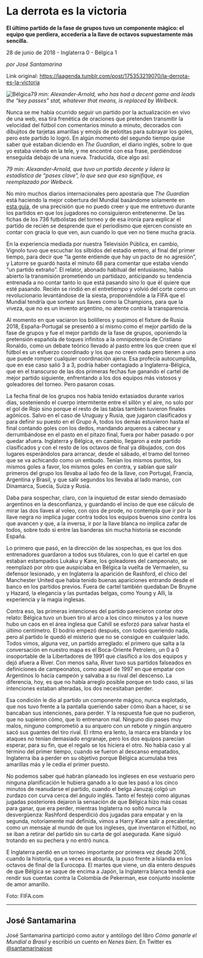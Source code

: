 # La derrota es la victoria

**El último partido de la fase de grupos tuvo un componente mágico: el equipo que perdiera, accedería a la llave de octavos supuestamente más sencilla.**

28 de junio de 2018 - Inglaterra 0 - Bélgica 1

_por José Santamarina_

Link original: https://laagenda.tumblr.com/post/175353219070/la-derrota-es-la-victoria

![Bélgica](https://64.media.tumblr.com/3a7edabdbb14abed431b48fb1f0cc2c3/tumblr_inline_pb231m1WBs1t6q87u_500.jpg)7*9 min: Alexander-Arnold, who has had a decent game and leads the “key passes” stat, whatever that means, is replaced by Welbeck.*

Nunca se me había ocurrido seguir un partido por la actualización en vivo de una web, esa tira frenética de oraciones que pretenden transmitir la velocidad del fútbol con comentarios minuto a minuto, decorados con dibujitos de tarjetas amarillas y emojis de pelotitas para subrayar los goles, pero este partido lo logró. En algún momento del segundo tiempo quise saber qué estaban diciendo en *The Guardian*, el diario inglés, sobre lo que yo estaba viendo en la tele, y me encontré con esa frase, perdiéndose enseguida debajo de una nueva. Traducida, dice algo así:

*79 min: Alexander-Arnold, que tuvo un partido decente y lidera la estadística de “pases clave”, lo que sea que eso signifique, es reemplazado por Welbeck.*

No miro muchos diarios internacionales pero apostaría que *The Guardian* está haciendo la mejor cobertura del Mundial basándome solamente en [esta guía](https://www.theguardian.com/football/ng-interactive/2018/jun/05/world-cup-2018-complete-guide-players-ratings-goals-caps), de una precisión que no puedo creer y que me entretuvo durante los partidos en que los jugadores no consiguieron entretenerme. De las fichas de los 736 futbolistas del torneo y de esa ironía para explicar el partido de recién se desprende que el periodismo que ejercen consiste en contar con gracia lo que ven, aun cuando lo que ven no tiene mucha gracia.

En la experiencia mediada por nuestra Televisión Pública, en cambio, Vignolo tuvo que escuchar los silbidos del estadio entero, al final del primer tiempo, para decir que “la gente entiende que hay un pacto de no agresión”, y Latorre se guardó hasta el minuto 68 para comentar que estaba viendo “un partido extraño”. El relator, abonado habitual del entusiasmo, había abierto la transmisión prometiendo un partidazo, anticipando su tendencia entrenada a no contar tanto lo que está pasando sino lo que él quiere que esté pasando. Recién se rindió en el entretiempo y volvió del corte como un revolucionario levantándose de la siesta, proponiéndole a la FIFA que el Mundial tendría que sortear sus llaves como la Champions, para que la viveza, que no es un invento argentino, no atente contra la transparencia.

Al momento en que vaciaron los bolilleros y supimos el fixture de Rusia 2018, España-Portugal se presentó a sí mismo como el mejor partido de la fase de grupos y fue el mejor partido de la fase de grupos, oponiendo la pretensión española de toques infinitos a la omnipotencia de Cristiano Ronaldo, como un debate teórico llevado al pasto entre los que creen que el fútbol es un esfuerzo coordinado y los que no creen nada pero tienen a uno que puede romper cualquier coordinación ajena. Esa profecía autocumplida, que en ese caso salió 3 a 3, podría haber contagiado a Inglaterra-Bélgica, que en el transcurso de las dos primeras fechas fue ganando el cartel de mejor partido siguiente, enfrentando a los dos equipos más vistosos y goleadores del torneo. Pero pasaron cosas.

La fecha final de los grupos nos había tenido extasiados durante varios días, sosteniendo el cuerpo intermitente entre el sillón y el aire, no solo por el gol de Rojo sino porque el resto de las tablas también tuvieron finales agónicos. Salvo en el caso de Uruguay y Rusia, que jugaron clasificados y para definir su puesto en el Grupo A, todos los demás estuvieron hasta el final contando goles con los dedos, mandando arqueros a cabecear y derrumbándose en el pasto en el pitazo final, fuera por haber pasado o por quedar afuera. Inglaterra y Bélgica, en cambio, llegaron a este partido clasificados y con el resto de los octavos de final ya dibujados, con dos lugares esperándolos para arrancar, desde el sábado, el tramo del torneo que se va achicando como un embudo. Tenían los mismos puntos, los mismos goles a favor, los mismos goles en contra, y sabían que salir primeros del grupo los llevaba al lado feo de la llave, con Portugal, Francia, Argentina y Brasil, y que salir segundos los llevaba al lado manso, con Dinamarca, Suecia, Suiza y Rusia.

Daba para sospechar, claro, con la inquietud de estar siendo demasiado argentinos en la desconfianza, y guardando el inciso de que ese cálculo de mirar las dos llaves al voleo, con ojos de prode, no contempla que ir por la llave negra no implica jugar contra todos los equipos buenos sino contra los que avancen y que, a la inversa, ir por la llave blanca no implica zafar de todos, sobre todo si entre las banderas sin mucha historia se esconde España. 

Lo primero que pasó, en la dirección de las sospechas, es que los dos entrenadores guardaron a todos sus titulares, con lo que el cartel en que estaban estampados Lukaku y Kane, los goleadores del campeonato, se reemplazó por otro que auspiciaba en Bélgica la vuelta de Vermaelen, su defensor lesionado, y en Inglaterra la aparición de Rashford, el chico del Manchester United que había tenido buenas apariciones entrando desde el banco en los partidos previos. Fuera de cartel también quedaban De Bruyne y Hazard, la elegancia y las puntadas belgas, como Young y Alli, la experiencia y la magia inglesas.

Contra eso, las primeras intenciones del partido parecieron contar otro relato: Bélgica tuvo un buen tiro al arco a los cinco minutos y a los nueve hubo un caos en el área inglesa que Cahill se esforzó para salvar hasta el último centímetro. El bodrio empezó después, con todos queriendo nada, pero al partido le quedó el misterio que no se consigue en cualquier lado. Todos vimos, alguna vez, un partido arreglado: el primero que salta a la conversación en nuestro mapa es el Boca-Oriente Petrolero, un 0 a 0 insoportable de la Libertadores de 1991 que clasificó a los dos equipos y dejó afuera a River. Con menos saña, River tuvo sus partidos falseados en definiciones de campeonatos, como aquel de 1997 en que empatar con Argentinos lo hacía campeón y salvaba a su rival del descenso. La diferencia, hoy, es que no había arreglo posible porque en todo caso, si las intenciones estaban alteradas, los dos necesitaban perder.

Esa condición le dio al partido un componente mágico, nunca explotado, que nos tuvo frente a la pantalla queriendo saber cómo iban a hacer, si se bancaban sus intenciones, para perder. Y la respuesta fue que no pudieron, que no supieron cómo, que lo entrenaron mal. Ninguno dio pases muy malos, ninguno comprometió a su arquero con un rebote y ningún arquero sacó sus guantes del tiro rival. El ritmo era lento, la marca era blanda y los ataques no tenían demasiado engranaje, pero los dos equipos parecían esperar, para su fin, que el regalo se los hiciera el otro. No había caso y al término del primer tiempo, cuando se fueron al descanso empatados, Inglaterra iba a perder en su objetivo porque Bélgica acumulaba tres amarillas más y le cedía el primer puesto. 

No podemos saber qué habrán planeado los ingleses en ese vestuario pero ninguna planificación le hubiera ganado a lo que les pasó a los cinco minutos de reanudarse el partido, cuando el belga Januzaj colgó un zurdazo con curva cerca del ángulo inglés. Tanto el festejo como algunas jugadas posteriores dejaron la sensación de que Bélgica hizo más cosas para ganar, que era perder, mientras Inglaterra no soltó nunca la desvergüenza: Rashford desperdició dos jugadas para empatar y en la segunda, notoriamente mal definida, vimos a Harry Kane salir a precalentar, como un mensaje al mundo de que los ingleses, que inventaron el fútbol, no se iban a retirar del partido sin su carta de gol asegurada. Kane siguió trotando en su pechera y no entró nunca.

E Inglaterra perdió en un torneo importante por primera vez desde 2016, cuando la historia, que a veces es absurda, la puso frente a Islandia en los octavos de final de la Eurocopa. El martes que viene, un día entero después de que Bélgica se saque de encima a Japón, la Inglaterra blanca tendrá que rendir sus cuentas contra la Colombia de Pekerman, ese conjunto insolente de amor amarillo.

  


Foto: FIFA.com

  




---

 José Santamarina
-----------------

 José Santamarina participó como autor y antólogo del libro *Cómo ganarle el Mundial a Brasil* y escribió un cuento en *Nenes bien*. En Twitter es [@santamarinajose](https://twitter.com/santamarinajose) 

